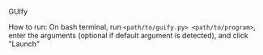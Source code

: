 GUIfy

How to run:
On bash terminal, run `<path/to/guify.py> <path/to/program>`, enter the arguments (optional if default argument is detected), and click "Launch"

